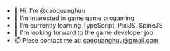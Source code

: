 - 👋 Hi, I’m @caoquanghuu
- 👀 I’m interested in game game progaming
- 🌱 I’m currently learning TypeScript, PixiJS, SpineJS
- 💞️ I'm looking forward to the game developer job
- 📫 Plese contact me at: caoquanghuu@gmail.com




